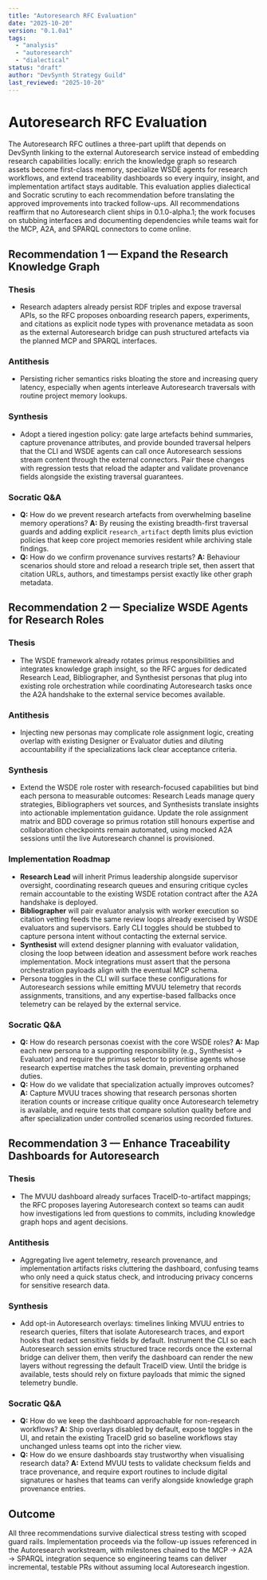 ```yaml
---
title: "Autoresearch RFC Evaluation"
date: "2025-10-20"
version: "0.1.0a1"
tags:
  - "analysis"
  - "autoresearch"
  - "dialectical"
status: "draft"
author: "DevSynth Strategy Guild"
last_reviewed: "2025-10-20"
---
```


# Autoresearch RFC Evaluation

The Autoresearch RFC outlines a three-part uplift that depends on DevSynth
linking to the external Autoresearch service instead of embedding research
capabilities locally: enrich the knowledge graph so research assets become
first-class memory, specialize WSDE agents for research workflows, and extend
traceability dashboards so every inquiry, insight, and implementation artifact
stays auditable. This evaluation applies dialectical and Socratic scrutiny to
each recommendation before translating the approved improvements into tracked
follow-ups. All recommendations reaffirm that no Autoresearch client ships in
0.1.0-alpha.1; the work focuses on stubbing interfaces and documenting
dependencies while teams wait for the MCP, A2A, and SPARQL connectors to come
online.

## Recommendation 1 — Expand the Research Knowledge Graph

### Thesis
- Research adapters already persist RDF triples and expose traversal APIs, so
the RFC proposes onboarding research papers, experiments, and citations as
explicit node types with provenance metadata as soon as the external
Autoresearch bridge can push structured artefacts via the planned MCP and
SPARQL interfaces.

### Antithesis
- Persisting richer semantics risks bloating the store and increasing query
latency, especially when agents interleave Autoresearch traversals with routine
project memory lookups.

### Synthesis
- Adopt a tiered ingestion policy: gate large artefacts behind summaries,
capture provenance attributes, and provide bounded traversal helpers that the
CLI and WSDE agents can call once Autoresearch sessions stream content through
the external connectors. Pair these changes with regression tests that reload
the adapter and validate provenance fields alongside the existing traversal
guarantees.

### Socratic Q&A
- **Q:** How do we prevent research artefacts from overwhelming baseline memory
operations?
  **A:** By reusing the existing breadth-first traversal guards and adding
  explicit `research_artifact` depth limits plus eviction policies that keep core
  project memories resident while archiving stale findings.
- **Q:** How do we confirm provenance survives restarts?
  **A:** Behaviour scenarios should store and reload a research triple set, then
  assert that citation URLs, authors, and timestamps persist exactly like other
  graph metadata.

## Recommendation 2 — Specialize WSDE Agents for Research Roles

### Thesis
- The WSDE framework already rotates primus responsibilities and integrates
knowledge graph insight, so the RFC argues for dedicated Research Lead,
Bibliographer, and Synthesist personas that plug into existing role orchestration
while coordinating Autoresearch tasks once the A2A handshake to the external
service becomes available.

### Antithesis
- Injecting new personas may complicate role assignment logic, creating overlap
with existing Designer or Evaluator duties and diluting accountability if the
specializations lack clear acceptance criteria.

### Synthesis
- Extend the WSDE role roster with research-focused capabilities but bind each
persona to measurable outcomes: Research Leads manage query strategies,
Bibliographers vet sources, and Synthesists translate insights into actionable
implementation guidance. Update the role assignment matrix and BDD coverage so
primus rotation still honours expertise and collaboration checkpoints remain
automated, using mocked A2A sessions until the live Autoresearch channel is
provisioned.

### Implementation Roadmap
- **Research Lead** will inherit Primus leadership alongside supervisor
  oversight, coordinating research queues and ensuring critique cycles remain
  accountable to the existing WSDE rotation contract after the A2A handshake is
  deployed.
- **Bibliographer** will pair evaluator analysis with worker execution so
  citation vetting feeds the same review loops already exercised by WSDE
  evaluators and supervisors. Early CLI toggles should be stubbed to capture
  persona intent without contacting the external service.
- **Synthesist** will extend designer planning with evaluator validation,
  closing the loop between ideation and assessment before work reaches
  implementation. Mock integrations must assert that the persona orchestration
  payloads align with the eventual MCP schema.
- Persona toggles in the CLI will surface these configurations for Autoresearch
  sessions while emitting MVUU telemetry that records assignments, transitions,
  and any expertise-based fallbacks once telemetry can be relayed by the
  external service.

### Socratic Q&A
- **Q:** How do research personas coexist with the core WSDE roles?
  **A:** Map each new persona to a supporting responsibility (e.g., Synthesist →
  Evaluator) and require the primus selector to prioritise agents whose research
  expertise matches the task domain, preventing orphaned duties.
- **Q:** How do we validate that specialization actually improves outcomes?
  **A:** Capture MVUU traces showing that research personas shorten iteration
  counts or increase critique quality once Autoresearch telemetry is available,
  and require tests that compare solution quality before and after
  specialization under controlled scenarios using recorded fixtures.

## Recommendation 3 — Enhance Traceability Dashboards for Autoresearch

### Thesis
- The MVUU dashboard already surfaces TraceID-to-artifact mappings; the RFC
proposes layering Autoresearch context so teams can audit how investigations led
from questions to commits, including knowledge graph hops and agent decisions.

### Antithesis
- Aggregating live agent telemetry, research provenance, and implementation
artifacts risks cluttering the dashboard, confusing teams who only need a quick
status check, and introducing privacy concerns for sensitive research data.

### Synthesis
- Add opt-in Autoresearch overlays: timelines linking MVUU entries to research
queries, filters that isolate Autoresearch traces, and export hooks that redact
sensitive fields by default. Instrument the CLI so each Autoresearch session
emits structured trace records once the external bridge can deliver them, then
verify the dashboard can render the new layers without regressing the default
TraceID view. Until the bridge is available, tests should rely on fixture
payloads that mimic the signed telemetry bundle.

### Socratic Q&A
- **Q:** How do we keep the dashboard approachable for non-research workflows?
  **A:** Ship overlays disabled by default, expose toggles in the UI, and retain
the existing TraceID grid so baseline workflows stay unchanged unless teams opt
  into the richer view.
- **Q:** How do we ensure dashboards stay trustworthy when visualising research
  data?
  **A:** Extend MVUU tests to validate checksum fields and trace provenance, and
  require export routines to include digital signatures or hashes that teams can
  verify alongside knowledge graph provenance entries.

## Outcome

All three recommendations survive dialectical stress testing with scoped guard
rails. Implementation proceeds via the follow-up issues referenced in the
Autoresearch workstream, with milestones chained to the MCP → A2A → SPARQL
integration sequence so engineering teams can deliver incremental, testable PRs
without assuming local Autoresearch ingestion.
